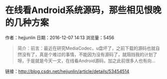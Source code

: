 # 在线看Android系统源码，那些相见恨晚的几种方案
作者：hejjunlin
日期：2016-12-07 14:13
浏览量：5456
> 简介：前言：最近在研究MediaCodec，u盘坏了，之前下载的源码也就自然没有了，真是个难过的事情，不能因为没有源码了，就阻挡我的计划了呀，于是就是今天一文，在线看Android源码，加之此前很多人也有向...

 链接：http://blog.csdn.net/hejjunlin/article/details/53454514
